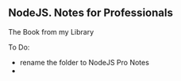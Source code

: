 
## NodeJS. Notes for Professionals

The Book from my Library

To Do:

- rename the folder to NodeJS Pro Notes
- 
